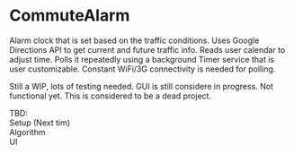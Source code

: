 # CommuteAlarm
Alarm clock that is set based on the traffic conditions. Uses Google Directions API to get current and future traffic info. Reads user calendar to adjust time. Polls it repeatedly using a background Timer service that is user customizable. Constant WiFi/3G connectivity is needed for polling.

Still a WIP, lots of testing needed. GUI is still considere in progress. Not functional yet. This is considered to be a dead project.

TBD: <br/>
Setup (Next tim)<br/>
Algorithm <br/>
UI <br/>
